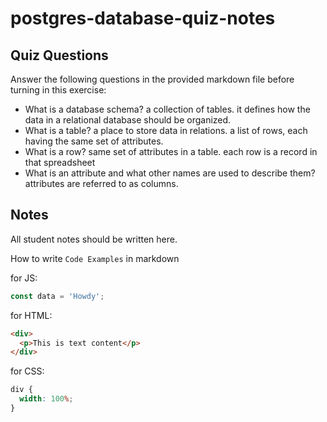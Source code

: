 # postgres-database-quiz-notes

## Quiz Questions

Answer the following questions in the provided markdown file before turning in this exercise:

- What is a database schema?
  a collection of tables. it defines how the data in a relational database should be organized.
- What is a table?
  a place to store data in relations. a list of rows, each having the same set of attributes.
- What is a row?
  same set of attributes in a table. each row is a record in that spreadsheet
- What is an attribute and what other names are used to describe them?
  attributes are referred to as columns.

## Notes

All student notes should be written here.

How to write `Code Examples` in markdown

for JS:

```javascript
const data = 'Howdy';
```

for HTML:

```html
<div>
  <p>This is text content</p>
</div>
```

for CSS:

```css
div {
  width: 100%;
}
```
